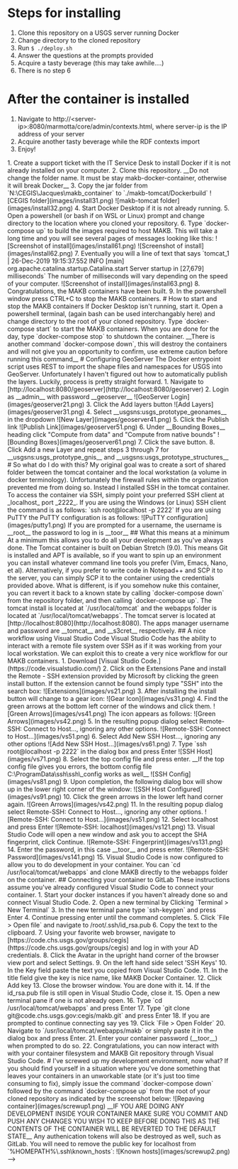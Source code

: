 # Steps for installing
1.  Clone this repository on a USGS server running Docker
2.  Change directory to the cloned repository
3.  Run `$ ./deploy.sh`
4.  Answer the questions at the prompts provided
5.  Acquire a tasty beverage (this may take awhile....)
6.  There is no step 6

# After the container is installed
1.  Navigate to http://\<server-ip>:8080/marmotta/core/admin/contexts.html, where server-ip is the IP address of your server
2.  Acquire another tasty beverage while the RDF contexts import
3.  Enjoy!

<!-->
1.  Create a support ticket with the IT Service Desk to install Docker if it is not already installed on your computer.
2.  Clone this repository. __Do not change the folder name.  It must be stay makb-docker-container, otherwise it will break Docker__
3.  Copy the jar folder from `N:\CEGIS\Jacques\makb_container` to `./makb-tomcat/Dockerbuild`  
![CEGIS folder](images/install31.png)
![makb-tomcat folder](images/install32.png)
4.  Start Docker Desktop if it is not already running.
5.  Open a powershell (or bash if on WSL or Linux) prompt and change directory to the location where you cloned your repository.
6.  Type `docker-compose up` to build the images required to host MAKB.  This will take a long time and you will see several pages of messages looking like this:
![Screenshot of install](images/install61.png)
![Screenshot of install](images/install62.png)
7.  Eventually you will a line of text that says `tomcat_1      | 26-Dec-2019 19:15:37.552 INFO [main] org.apache.catalina.startup.Catalina.start Server startup in [27,679] milliseconds`  The number of milliseconds will vary depending on the speed of your computer. 
![Screenshot of install](images/install63.png) 
8.  Congratulations, the MAKB containers have been built.
9.  In the powershell window press CTRL+C to stop the MAKB containers.
# How to start and stop the MAKB containers
If Docker Desktop isn't running, start it.
Open a powershell terminal, (again bash can be used interchangably here) and change directory to the root of your cloned repository.  
Type `docker-compose start` to start the MAKB containers.  
When you are done for the day, type `docker-compose stop` to shutdown the container.   
__There is another command `docker-compose down`, this will destroy the containers and will not give you an opportunity to confirm, use extreme caution before running this command__
# Configuring GeoServer
The Docker entrypoint script uses REST to import the shape files and namespaces for USGS into GeoServer.  Unfortunately I haven't figured out how to automatically publish the layers. Luckily, process is pretty straight forward.
1.  Navigate to [http://localhost:8080/geoserver](http://localhost:8080/geoserver)
2.  Login as __admin__ with password __geoserver__  
![GeoServer Login](images/geoserver21.png) 
3.  Click the Add layers button  
![Add Layers](images/geoserver31.png) 
4.  Select __usgsns:usgs_prototype_geonames__ in the dropdown  
![New Layer](images/geoserver41.png)
5.  Click the Publish link  
![Publish Link](images/geoserver51.png)
6.  Under __Bounding Boxes__ heading click "Compute from data" and "Compute from native bounds"  
![Bounding Boxes](images/geoserver61.png)
7.  Click the save button.
8.  Click Add a new Layer and repeat steps 3 through 7 for __usgsns:usgs_prototype_gnis__ and __usgsns:usgs_prototype_structures__
# So what do I do with this?
My original goal was to create a sort of shared folder between the tomcat container and the local workstation (a volume in docker terminology). Unfortunately the firewall rules within the organization prevented me from doing so.  Instead I installed SSH in the tomcat container.  
To access the container via SSH, simply point your preferred SSH client at _localhost_ port _2222_.  
If you are using the Windows (or Linux) SSH client the command is as follows:  
`ssh root@localhost -p 2222`  
If you are using PuTTY the PuTTY configuration is as follows:  
![PuTTY configuration](images/putty1.png)  
If you are prompted for a username, the username is __root__ the password to log in is __toor__
## What this means at a minimum
At a minimum this allows you to do all your development as you've always done.  The Tomcat container is built on Debian Stretch (9.0).  This means Git is installed and APT is available, so if you want to spin up an environment you can install whatever command line tools you prefer (Vim, Emacs, Nano, et al).  Alternatively, if you prefer to write code in Notepad++ and SCP it to the server, you can simply SCP it to the container using the credentials provided above.  What is different, is if you somehow nuke this container, you can revert it back to a known state by calling `docker-compose down` from the repository folder, and then calling `docker-compose up`.  The tomcat install is located at `/usr/local/tomcat` and the webapps folder is located at `/usr/local/tomcat/webapps`.  The tomcat server is located at [http://localhost:8080](http://localhost:8080).  The apps manager username and password are __tomcat__ and __s3cret__ respectively.
## A nice workflow using Visual Studio Code
Visual Studio Code has the ability to interact with a remote file system over SSH as if it was working from your local workstation.  We can exploit this to create a very nice workflow for our MAKB containers.
1.  Download [Visual Studio Code.](https://code.visualstudio.com/)
2.  Click on the Extensions Pane and install the Remote - SSH extension provided by Microsoft by clicking the green install button.  If the extension cannot be found simply type "SSH" into the search box:  
![Extensions](images/vs21.png)  
3.  After installing the install button will change to a gear icon:   ![Gear Icon](images/vs31.png)
4.  Find the green arrows at the bottom left corner of the windows and click them.  
![Green Arrows](images/vs41.png)  
The icon appears as follows: ![Green Arrows](images/vs42.png)  
5.  In the resulting popup dialog select Remote-SSH: Connect to Host..., ignoring any other options.  
![Remote-SSH: Connect to Host...](images/vs51.png)  
6.  Select Add New SSH Host..., ignoring any other options  
![Add New SSH Host...](images/vs61.png)  
7.  Type `ssh root@localhost -p 2222` in the dialog box and press Enter  
![SSH Host](images/vs71.png)  
8.  Select the top config file and press enter.
__If the top config file gives you errors, the bottom config file C:\ProgramData\ssh\ssh\_config works as well__
![SSH Config](images/vs81.png)  
9.  Upon completion, the following dialog box will show up in the lower right corner of the window:  
![SSH Host Configured](images/vs91.png)  
10. Click the green arrows in the lower left hand corner again. ![Green Arrows](images/vs42.png)  
11. In the resulting popup dialog select Remote-SSH: Connect to Host..., ignoring any other options.  
![Remote-SSH: Connect to Host...](images/vs51.png)  
12. Select localhost and press Enter  
![Remote-SSH: localhost](images/vs121.png)  
13. Visual Studio Code will open a new window and ask you to accept the SHA fingerprint, click Continue.  
![Remote-SSH: Fingerprint](images/vs131.png)  
14. Enter the password, in this case __toor__ and press enter.  
![Remote-SSH: Password](images/vs141.png)  
15. Visual Studio Code is now configured to allow you to do development in your container. You can `cd /usr/local/tomcat/webapps` and clone MAKB directly to the webapps folder on the container.
## Connecting your container to GitLab
These instructions assume you've already configured Visual Studio Code to connect your container.  
1.  Start your docker instances if you haven't already done so and connect Visual Studio Code.
2.  Open a new terminal by Clicking `Terminal > New Terminal`
3.  In the new terminal pane type `ssh-keygen` and press Enter
4.  Continue pressing enter until the command completes.
5.  Click `File > Open file` and navigate to /root/.ssh/id_rsa.pub
6.  Copy the text to the clipboard.
7.  Using your favorite web browser, navigate to [https://code.chs.usgs.gov/groups/cegis](https://code.chs.usgs.gov/groups/cegis) and log in with your AD credentials.
8.  Click the Avatar in the upright hand corner of the browser view port and select Settings.
9.  On the left hand side select 'SSH Keys'
10. In the Key field paste the text you copied from Visual Studio Code.
11. In the title field give the key is nice name, like MAKB Docker Container.
12. Click Add key
13. Close the browser window. You are done with it.
14. If the id_rsa.pub file is still open in Visual Studio Code, close it.
15. Open a new terminal pane if one is not already open.
16. Type `cd /usr/local/tomcat/webapps` and press Enter
17. Type `git clone git@code.chs.usgs.gov:cegis/makb.git` and press Enter
18. If you are prompted to continue connecting say yes
19. Click `File > Open Folder`
20. Navigate to `/usr/local/tomcat/webapps/makb` or simply paste it in the dialog box and press Enter.  
21. Enter your container password (__toor__) when prompted to do so.  
22. Congratulations, you can now interact with with your container filesystem and MAKB Git repository through Visual Studio Code.










# I've screwed up my development environment, now what?
If you should find yourself in a situation where you've done something that leaves your containers in an unworkable state (or it's just too time consuming to fix), simply issue the command `docker-compose down` followed by the command `docker-compose up` from the root of your cloned repository as indicated by the screenshot below:  
![Repaving container](images/screwup1.png)  
__IF YOU ARE DOING ANY DEVELOPMENT INSIDE YOUR CONTAINER MAKE SURE YOU COMMIT AND PUSH ANY CHANGES YOU WISH TO KEEP BEFORE DOING THIS AS THE CONTENTS OF THE CONTAINER WILL BE REVERTED TO THE DEFAULT STATE__  
Any authenication tokens will also be destroyed as well, such as GitLab.  You will need to remove the public key for localhost from `%HOMEPATH%\.ssh\known_hosts`:  
![Known hosts](images/screwup2.png)  
-->


